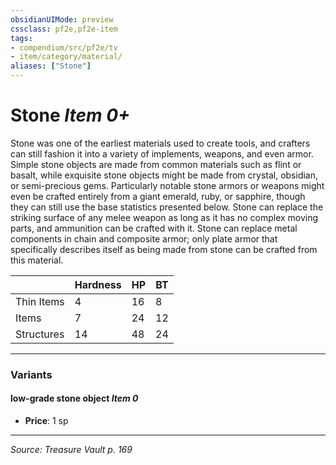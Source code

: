 ```yaml
---
obsidianUIMode: preview
cssclass: pf2e,pf2e-item
tags:
- compendium/src/pf2e/tv
- item/category/material/
aliases: ["Stone"]
---
```

# Stone *Item 0+*  


Stone was one of the earliest materials used to create tools, and crafters can still fashion it into a variety of implements, weapons, and even armor. Simple stone objects are made from common materials such as flint or basalt, while exquisite stone objects might be made from crystal, obsidian, or semi-precious gems. Particularly notable stone armors or weapons might even be crafted entirely from a giant emerald, ruby, or sapphire, though they can still use the base statistics presented below. Stone can replace the striking surface of any melee weapon as long as it has no complex moving parts, and ammunition can be crafted with it. Stone can replace metal components in chain and composite armor; only plate armor that specifically describes itself as being made from stone can be crafted from this material.

|  | Hardness | HP | BT |
|--|----------|----|----|
| Thin Items | 4 | 16 | 8 |
| Items | 7 | 24 | 12 |
| Structures | 14 | 48 | 24 |


---
### Variants

#### low-grade stone object *Item 0*

- **Price**: 1 sp

---
*Source: Treasure Vault p. 169*